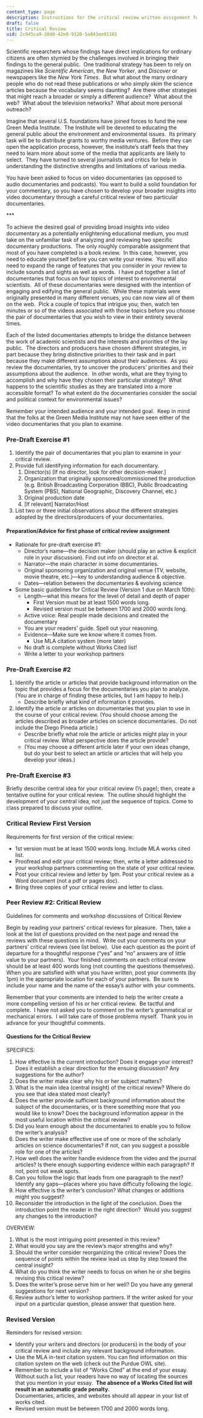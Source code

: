 ```yaml
---
content_type: page
description: Instructions for the critical review written assignment for 21W.036.
draft: false
title: Critical Review
uid: 2c045ca9-30d0-42e0-9120-5a843ee01181
---
```

Scientific researchers whose findings have direct implications for ordinary citizens are often stymied by the challenges involved in bringing their findings to the general public.  One traditional strategy has been to rely on magazines like *Scientific American*, the *New Yorker*, and *Discover* or newspapers like the *New York Times*.  But what about the many ordinary people who do not read these publications or who simply skim the science articles because the vocabulary seems daunting?  Are there other strategies that might reach a broader or simply a different audience?  What about the web?  What about the television networks?  What about more personal outreach?

Imagine that several U.S. foundations have joined forces to fund the new Green Media Institute.  The Institute will be devoted to educating the general public about the environment and environmental issues.  Its primary task will be to distribute grants to worthy media ventures.  Before they can open the application process, however, the institute’s staff feels that they need to learn more about some of the media that applicants are likely to select.  They have turned to several journalists and critics for help in understanding the distinctive strengths and limitations of various media.

You have been asked to focus on video documentaries (as opposed to audio documentaries and podcasts). You want to build a solid foundation for your commentary, so you have chosen to develop your broader insights into video documentary through a careful critical review of two particular documentaries.

\*\*\*

To achieve the desired goal of providing broad insights into video documentary as a potentially enlightening educational medium, you must take on the unfamiliar task of analyzing and reviewing two specific documentary productions.  The only roughly comparable assignment that most of you have completed is a book review.  In this case, however, you need to educate yourself before you can write your review.  You will also need to expand the range of features that you consider in your review to include sounds and sights as well as words.  I have put together a list of documentaries that focus on four topics of interest to environmental scientists.  All of these documentaries were designed with the intention of engaging and edifying the general public.  While these materials were originally presented in many different venues, you can now view all of them on the web.  Pick a couple of topics that intrigue you; then, watch ten minutes or so of the videos associated with those topics before you choose the pair of documentaries that you wish to view in their entirety several times.

Each of the listed documentaries attempts to bridge the distance between the work of academic scientists and the interests and priorities of the lay public.  The directors and producers have chosen different strategies, in part because they bring distinctive priorities to their task and in part because they make different assumptions about their audiences.  As you review the documentaries, try to uncover the producers’ priorities and their assumptions about the audience.  In other words, what are they trying to accomplish and why have they chosen their particular strategy?  What happens to the scientific studies as they are translated into a more accessible format? To what extent do the documentaries consider the social and political context for environmental issues?

Remember your intended audience and your intended goal.  Keep in mind that the folks at the Green Media Institute may not have seen either of the video documentaries that you plan to examine.

### Pre-Draft Exercise #1

1. Identify the pair of documentaries that you plan to examine in your critical review.
2. Provide full identifying information for each documentary.
    1. Director(s) \[If no director, look for other decision-maker.\]
    2. Organization that originally sponsored/commissioned the production (e.g. British Broadcasting Corporation (BBC), Public Broadcasting System (PBS), National Geographic, Discovery Channel, etc.)
    3. Original production date
    4. \[If relevant\] Narrator/Host
3. List two or three initial observations about the different strategies adopted by the directors/producers of your documentaries.

#### Preparation/Advice for first phase of critical review assignment

- Rationale for pre-draft exercise #1:
    - Director’s name—the decision maker (should play an active & explicit role in your discussion). Find out info on director et al.
    - Narrator—the main character in some documentaries.
    - Original sponsoring organization and original venue (TV, website, movie theatre, etc.)—key to understanding audience & objective.
    - Dates—relation between the documentaries & evolving science
- Some basic guidelines for Critical Review (Version 1 due on March 10th):
    - Length—what this means for the level of detail and depth of paper
        - First Version must be at least 1500 words long.
        - Revised version must be between 1700 and 2000 words long.
    - Active voice: Real people made decisions and created the documentary
    - You are your readers’ guide. Spell out your reasoning.
    - Evidence—Make sure we know where it comes from.
        - Use MLA citation system (more later)
    - No draft is complete without Works Cited list!
    - Write a letter to your workshop partners

### Pre-Draft Exercise #2

1. Identify the article or articles that provide background information on the topic that provides a focus for the documentaries you plan to analyze. (You are in charge of finding these articles, but I am happy to help.)
    - Describe briefly what kind of information it provides.
2. Identify the article or articles on documentaries that you plan to use in the course of your critical review. (You should choose among the articles described as broader articles on science documentaries.  Do not include the Diego Pineda article.)
    - Describe briefly what role the article or articles might play in your critical review. What perspective does the article provide?
    - (You may choose a different article later if your own ideas change, but do your best to select an article or articles that will help you develop your ideas.)

### Pre-Draft Exercise #3

Briefly describe central idea for your critical review (½ page); then, create a tentative outline for your critical review.  The outline should highlight the development of your central idea, not just the sequence of topics. Come to class prepared to discuss your outline.

### Critical Review First Version

Requirements for first version of the critical review:

- 1st version must be at least 1500 words long. Include MLA works cited list.
- Proofread and edit your critical review; then, write a letter addressed to your workshop partners commenting on the state of your critical review.
- Post your critical review and letter by 1pm. Post your critical review as a Word document (not a pdf or pages doc).
- Bring three copies of your critical review and letter to class.

### Peer Review #2: Critical Review

Guidelines for comments and workshop discussions of Critical Review

Begin by reading your partners’ critical reviews for pleasure.  Then, take a look at the list of questions provided on the next page and reread the reviews with these questions in mind.  Write out your comments on your partners’ critical reviews (see list below).  Use each question as the point of departure for a thoughtful response (“yes” and “no” answers are of little value to your partners).  Your finished comments on each critical review should be at least 400 words long (not counting the questions themselves).  When you are satisfied with what you have written, post your comments (by 1pm) in the appropriate location for each of your partners.  Be sure to include your name and the name of the essay’s author with your comments.

Remember that your comments are intended to help the writer create a more compelling version of his or her critical review.  Be tactful and complete.  I have not asked you to comment on the writer’s grammatical or mechanical errors.  I will take care of those problems myself.  Thank you in advance for your thoughtful comments.

#### Questions for the Critical Review

SPECIFICS:

1. How effective is the current introduction? Does it engage your interest? Does it establish a clear direction for the ensuing discussion? Any suggestions for the author?
2. Does the writer make clear why his or her subject matters?
3. What is the main idea (central insight) of the critical review? Where do you see that idea stated most clearly?
4. Does the writer provide sufficient background information about the subject of the documentaries, or is there something more that you would like to know? Does the background information appear in the most useful location within the critical review?
5. Did you learn enough about the documentaries to enable you to follow the writer’s analysis?
6. Does the writer make effective use of one or more of the scholarly articles on science documentaries? If not, can you suggest a possible role for one of the articles?
7. How well does the writer handle evidence from the video and the journal articles? Is there enough supporting evidence within each paragraph? If not, point out weak spots.
8. Can you follow the logic that leads from one paragraph to the next? Identify any gaps—places where you have difficulty following the logic.
9. How effective is the writer’s conclusion? What changes or additions might you suggest?
10. Reconsider the introduction in the light of the conclusion. Does the introduction point the reader in the right direction?  Would you suggest any changes to the introduction?

OVERVIEW:

1. What is the most intriguing point presented in this review?
2. What would you say are the review’s major strengths and why?
3. Should the writer consider reorganizing the critical review? Does the sequence of points within the review lead us step by step toward the central insight?
4. What do you think the writer needs to focus on when he or she begins revising this critical review?
5. Does the writer’s prose serve him or her well? Do you have any general suggestions for next version?
6. Review author’s letter to workshop partners. If the writer asked for your input on a particular question, please answer that question here.

### Revised Version

Reminders for revised version:

- Identify your writers and directors (or producers) in the body of your critical review and include any relevant background information.
- Use the MLA in-text citation system. You can find information on this citation system on the web (check out the Purdue OWL site).
- Remember to include a list of “Works Cited” at the end of your essay. Without such a list, your readers have no way of locating the sources that you mention in your essay.  **The absence of a Works Cited list will result in an automatic grade penalty.**       
    Documentaries, articles, and websites should all appear in your list of works cited.
- Revised version must be between 1700 and 2000 words long.